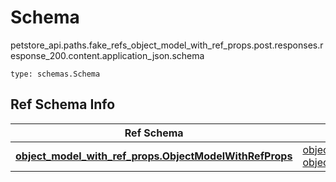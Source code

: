 # Schema
petstore_api.paths.fake_refs_object_model_with_ref_props.post.responses.response_200.content.application_json.schema
```
type: schemas.Schema
```

## Ref Schema Info
Ref Schema | Input Type | Output Type
---------- | ---------- | -----------
[**object_model_with_ref_props.ObjectModelWithRefProps**](../../../../../../../components/schema/object_model_with_ref_props.md) | [object_model_with_ref_props.ObjectModelWithRefPropsDictInput](../../../../../../../components/schema/object_model_with_ref_props.md#objectmodelwithrefpropsdictinput), [object_model_with_ref_props.ObjectModelWithRefPropsDict](../../../../../../../components/schema/object_model_with_ref_props.md#objectmodelwithrefpropsdict) | [object_model_with_ref_props.ObjectModelWithRefPropsDict](../../../../../../../components/schema/object_model_with_ref_props.md#objectmodelwithrefpropsdict)
